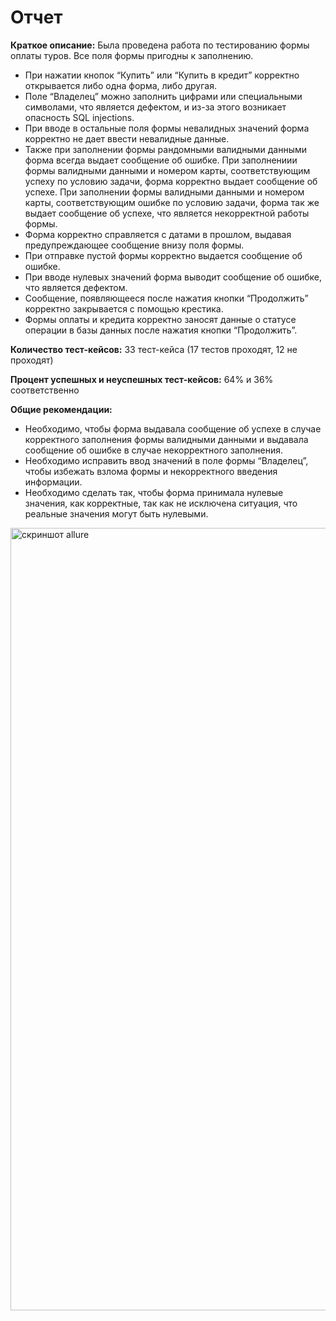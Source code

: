 # Отчет
**Краткое описание:** Была проведена работа по тестированию формы оплаты туров. Все поля формы пригодны к заполнению.
* При нажатии кнопок “Купить” или “Купить в кредит” корректно открывается либо одна форма, либо другая.
* Поле “Владелец” можно заполнить цифрами или специальными символами, что является дефектом, и из-за этого возникает опасность SQL injections.
* При вводе в остальные поля формы невалидных значений форма корректно не дает ввести невалидные данные.
* Также при заполнении формы рандомными валидными данными форма всегда выдает сообщение об ошибке. При заполнениии формы валидными данными и номером карты, соответствующим успеху по условию задачи, форма корректно выдает сообщение об успехе. При заполнении формы валидными данными и номером карты, соответствующим ошибке по условию задачи, форма так же выдает сообщение об успехе, что является некорректной работы формы.
* Форма корректно справляется с датами в прошлом, выдавая предупреждающее сообщение внизу поля формы.
* При отправке пустой формы корректно выдается сообщение об ошибке.
* При вводе нулевых значений форма выводит сообщение об ошибке, что является дефектом.
* Сообщение, появляющееся после нажатия кнопки “Продолжить” корректно закрывается с помощью крестика.
* Формы оплаты и кредита корректно заносят данные о статусе операции в базы данных после нажатия кнопки “Продолжить”.

**Количество тест-кейсов:** 33 тест-кейса (17 тестов проходят, 12 не проходят)

**Процент успешных и неуспешных тест-кейсов:** 64% и 36% соответственно

**Общие рекомендации:**
* Необходимо, чтобы форма выдавала сообщение об успехе в случае корректного заполнения формы валидными данными и выдавала сообщение об ошибке в случае некорректного заполнения.
* Необходимо исправить ввод значений в поле формы “Владелец”, чтобы избежать взлома формы и некорректного введения информации.
* Необходимо сделать так, чтобы форма принимала нулевые значения, как корректные, так как не исключена ситуация, что реальные значения могут быть нулевыми.

<img width="1252" alt="скриншот allure" src="https://github.com/AlsuNW/GradWorkQA/assets/132990479/9450b516-eb96-44e1-9934-f4afc902ecf2">
